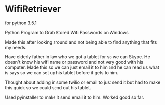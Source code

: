 # WifiRetriever
for python 3.5.1

Python Program to Grab Stored Wifi Passwords on Windows

Made this after looking around and not being able to find anything that fits my needs.

Have elderly father in law who we got a tablet for so we can Skype. He doesn't know his wifi name or password and not very good with his computer. Made this so we can just email it to him and he can read us what is says so we can set up his tablet before it gets to him.

Thought about adding in some twilio or email to just send it but had to make this quick so we could send out his tablet. 

Used pyinstaller to make it send email it to him. Worked good so far. 
